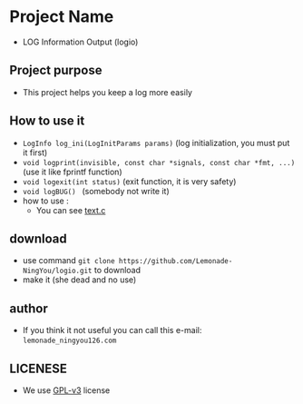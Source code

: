 # Project Name
- LOG Information Output (logio)

## Project purpose
- This project helps you keep a log more easily

## How to use it
- `LogInfo log_ini(LogInitParams params)` (log initialization, you must put it first)
- `void logprint(invisible, const char *signals, const char *fmt, ...)` (use it like fprintf function)
- `void logexit(int status)` (exit function, it is very safety)
- `void logBUG() ` (somebody not write it)
- how to use :
  - You can see [text.c](src/text.c)
## download

- use command `git clone https://github.com/Lemonade-NingYou/logio.git` to download
- make it (she dead and no use)

## author
- If you think it not useful you can call this e-mail: `lemonade_ningyou126.com`

## LICENESE
- We use [GPL-v3](LICENSE) license
